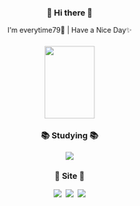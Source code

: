 <!--  Hi there  -->
  <h3 align="center"> 👋 Hi there 👋 </h3>
    <p align="center">
      I'm everytime79🌱 | Have a Nice Day✨
    </p>
    
<!--  gif  -->
  <h3 align="center">
    <center><img src="https://images.velog.io/images/everytime79/post/7c774c36-ce71-4bf3-9867-a5f21f1cb174/giphy.gif" width="100" height="145"></center>
  </h3>
  
<!--  studying  -->
  <h3 align="center">📚 Studying 📚</h3>
    <p align="center">
      <img src="https://img.shields.io/badge/Swift-FA7343?style=flat&logo=swift&logoColor=white"/>
    </p>
    
<!--  site  -->
  <h3 align="center">📝 Site 📝</h3>
    <p align="center"> 
        <a href="https://velog.io/@everytime79"><img src="http://img.shields.io/badge/-Velog-20c997?style=flat&link=https://velog.io/@everytime79"/></a>&nbsp
        <a href="https://soosdev.tistory.com/"><img src="http://img.shields.io/badge/-Tistory-FFBB00?style=flat&link=https://soosdev.tistory.com/"/></a>&nbsp
  <a href="https://www.instagram.com/soos.gram/"><img src="https://img.shields.io/badge/-Instagram-E4405F?style=flat&link=https://www.instagram.com/soos.gram/)"/></a>
    </p>

